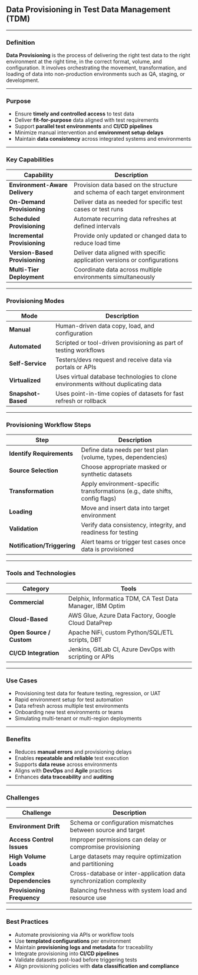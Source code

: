 ## Data Provisioning in Test Data Management (TDM)

---

### Definition

**Data Provisioning** is the process of delivering the right test data to the right environment at the right time, in the correct format, volume, and configuration. It involves orchestrating the movement, transformation, and loading of data into non-production environments such as QA, staging, or development.

---

### Purpose

* Ensure **timely and controlled access** to test data
* Deliver **fit-for-purpose** data aligned with test requirements
* Support **parallel test environments** and **CI/CD pipelines**
* Minimize manual intervention and **environment setup delays**
* Maintain **data consistency** across integrated systems and environments

---

### Key Capabilities

| Capability                     | Description                                                                 |
| ------------------------------ | --------------------------------------------------------------------------- |
| **Environment-Aware Delivery** | Provision data based on the structure and schema of each target environment |
| **On-Demand Provisioning**     | Deliver data as needed for specific test cases or test runs                 |
| **Scheduled Provisioning**     | Automate recurring data refreshes at defined intervals                      |
| **Incremental Provisioning**   | Provide only updated or changed data to reduce load time                    |
| **Version-Based Provisioning** | Deliver data aligned with specific application versions or configurations   |
| **Multi-Tier Deployment**      | Coordinate data across multiple environments simultaneously                 |

---

### Provisioning Modes

| Mode               | Description                                                                       |
| ------------------ | --------------------------------------------------------------------------------- |
| **Manual**         | Human-driven data copy, load, and configuration                                   |
| **Automated**      | Scripted or tool-driven provisioning as part of testing workflows                 |
| **Self-Service**   | Testers/devs request and receive data via portals or APIs                         |
| **Virtualized**    | Uses virtual database technologies to clone environments without duplicating data |
| **Snapshot-Based** | Uses point-in-time copies of datasets for fast refresh or rollback                |

---

### Provisioning Workflow Steps

| Step                        | Description                                                                  |
| --------------------------- | ---------------------------------------------------------------------------- |
| **Identify Requirements**   | Define data needs per test plan (volume, types, dependencies)                |
| **Source Selection**        | Choose appropriate masked or synthetic datasets                              |
| **Transformation**          | Apply environment-specific transformations (e.g., date shifts, config flags) |
| **Loading**                 | Move and insert data into target environment                                 |
| **Validation**              | Verify data consistency, integrity, and readiness for testing                |
| **Notification/Triggering** | Alert teams or trigger test cases once data is provisioned                   |

---

### Tools and Technologies

| Category                 | Tools                                                     |
| ------------------------ | --------------------------------------------------------- |
| **Commercial**           | Delphix, Informatica TDM, CA Test Data Manager, IBM Optim |
| **Cloud-Based**          | AWS Glue, Azure Data Factory, Google Cloud DataPrep       |
| **Open Source / Custom** | Apache NiFi, custom Python/SQL/ETL scripts, DBT           |
| **CI/CD Integration**    | Jenkins, GitLab CI, Azure DevOps with scripting or APIs   |

---

### Use Cases

* Provisioning test data for feature testing, regression, or UAT
* Rapid environment setup for test automation
* Data refresh across multiple test environments
* Onboarding new test environments or teams
* Simulating multi-tenant or multi-region deployments

---

### Benefits

* Reduces **manual errors** and provisioning delays
* Enables **repeatable and reliable** test execution
* Supports **data reuse** across environments
* Aligns with **DevOps** and **Agile** practices
* Enhances **data traceability** and **auditing**

---

### Challenges

| Challenge                  | Description                                                         |
| -------------------------- | ------------------------------------------------------------------- |
| **Environment Drift**      | Schema or configuration mismatches between source and target        |
| **Access Control Issues**  | Improper permissions can delay or compromise provisioning           |
| **High Volume Loads**      | Large datasets may require optimization and partitioning            |
| **Complex Dependencies**   | Cross-database or inter-application data synchronization complexity |
| **Provisioning Frequency** | Balancing freshness with system load and resource use               |

---

### Best Practices

* Automate provisioning via APIs or workflow tools
* Use **templated configurations** per environment
* Maintain **provisioning logs and metadata** for traceability
* Integrate provisioning into **CI/CD pipelines**
* Validate datasets post-load before triggering tests
* Align provisioning policies with **data classification and compliance**
